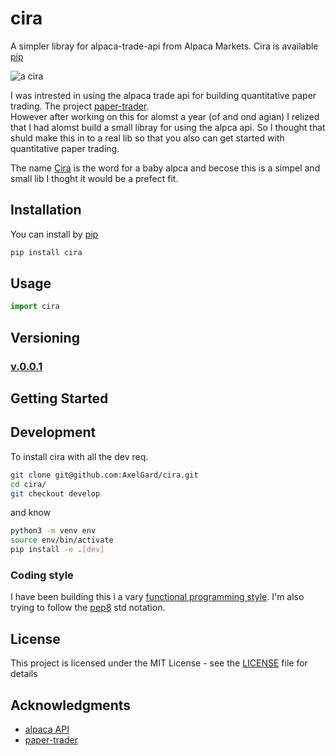 # cira
A simpler libray for alpaca-trade-api from Alpaca Markets. 
Cira is available [pip](https://pypi.org/project/cira/)

![a cira](https://external-content.duckduckgo.com/iu/?u=http%3A%2F%2Fwww.allthingsclipart.com%2F03%2Falpaca.001.jpg&f=1&nofb=1)

I was intrested in using the alpaca trade api for building quantitative paper trading. 
The project [paper-trader](https://github.com/AxelGard/paper-trader).<br>
However after working on this for alomst a year (of and ond agian) I relized that I had alomst build a small libray for using the alpca api.
So I thought that shuld make this in to a real lib so that you also can get started with quantitative paper trading.

The name [Cira](https://en.wikipedia.org/wiki/Cria) is the word for a baby alpca and becose this is a simpel and small lib I thoght it would be a prefect fit. 

## Installation
You can install by [pip](https://pypi.org/project/cira/)
```bash
pip install cira
```

## Usage
```python
import cira

```

## Versioning

### [v.0.0.1]()


## Getting Started

## Development 
To install cira with all the dev req. 
```bash
git clone git@github.com:AxelGard/cira.git
cd cira/
git checkout develop 
```
and know 
```bash
python3 -m venv env 
source env/bin/activate
pip install -e .[dev]
```


### Coding style
I have been building this i a vary [functional programming style](https://en.wikipedia.org/wiki/Functional_programming). I'm also trying to follow the [pep8](https://pep8.org/) std notation. 

## License
This project is licensed under the MIT License - see the [LICENSE](LICENSE) file for details


## Acknowledgments

* [alpaca API](https://alpaca.markets/)
* [paper-trader](https://github.com/AxelGard/paper-trader)